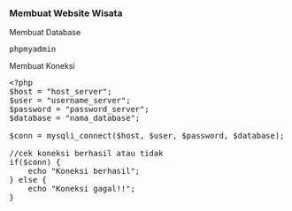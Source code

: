 ### Membuat Website Wisata

Membuat Database

<pre>
phpmyadmin
</pre>

Membuat Koneksi

<pre>
&lt;?php
$host = "host_server";
$user = "username_server";
$password = "password_server";
$database = "nama_database";

$conn = mysqli_connect($host, $user, $password, $database);

//cek koneksi berhasil atau tidak
if($conn) {
    echo "Koneksi berhasil";
} else {
    echo "Koneksi gagal!!";
}
</pre>
